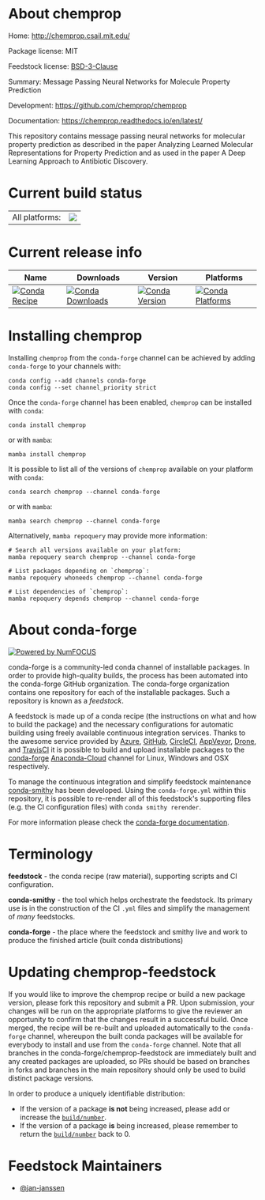 About chemprop
==============

Home: http://chemprop.csail.mit.edu/

Package license: MIT

Feedstock license: [BSD-3-Clause](https://github.com/conda-forge/chemprop-feedstock/blob/main/LICENSE.txt)

Summary: Message Passing Neural Networks for Molecule Property Prediction

Development: https://github.com/chemprop/chemprop

Documentation: https://chemprop.readthedocs.io/en/latest/

This repository contains message passing neural networks for molecular
property prediction as described in the paper Analyzing Learned
Molecular Representations for Property Prediction and as used in the
paper A Deep Learning Approach to Antibiotic Discovery.


Current build status
====================


<table><tr><td>All platforms:</td>
    <td>
      <a href="https://dev.azure.com/conda-forge/feedstock-builds/_build/latest?definitionId=13103&branchName=main">
        <img src="https://dev.azure.com/conda-forge/feedstock-builds/_apis/build/status/chemprop-feedstock?branchName=main">
      </a>
    </td>
  </tr>
</table>

Current release info
====================

| Name | Downloads | Version | Platforms |
| --- | --- | --- | --- |
| [![Conda Recipe](https://img.shields.io/badge/recipe-chemprop-green.svg)](https://anaconda.org/conda-forge/chemprop) | [![Conda Downloads](https://img.shields.io/conda/dn/conda-forge/chemprop.svg)](https://anaconda.org/conda-forge/chemprop) | [![Conda Version](https://img.shields.io/conda/vn/conda-forge/chemprop.svg)](https://anaconda.org/conda-forge/chemprop) | [![Conda Platforms](https://img.shields.io/conda/pn/conda-forge/chemprop.svg)](https://anaconda.org/conda-forge/chemprop) |

Installing chemprop
===================

Installing `chemprop` from the `conda-forge` channel can be achieved by adding `conda-forge` to your channels with:

```
conda config --add channels conda-forge
conda config --set channel_priority strict
```

Once the `conda-forge` channel has been enabled, `chemprop` can be installed with `conda`:

```
conda install chemprop
```

or with `mamba`:

```
mamba install chemprop
```

It is possible to list all of the versions of `chemprop` available on your platform with `conda`:

```
conda search chemprop --channel conda-forge
```

or with `mamba`:

```
mamba search chemprop --channel conda-forge
```

Alternatively, `mamba repoquery` may provide more information:

```
# Search all versions available on your platform:
mamba repoquery search chemprop --channel conda-forge

# List packages depending on `chemprop`:
mamba repoquery whoneeds chemprop --channel conda-forge

# List dependencies of `chemprop`:
mamba repoquery depends chemprop --channel conda-forge
```


About conda-forge
=================

[![Powered by
NumFOCUS](https://img.shields.io/badge/powered%20by-NumFOCUS-orange.svg?style=flat&colorA=E1523D&colorB=007D8A)](https://numfocus.org)

conda-forge is a community-led conda channel of installable packages.
In order to provide high-quality builds, the process has been automated into the
conda-forge GitHub organization. The conda-forge organization contains one repository
for each of the installable packages. Such a repository is known as a *feedstock*.

A feedstock is made up of a conda recipe (the instructions on what and how to build
the package) and the necessary configurations for automatic building using freely
available continuous integration services. Thanks to the awesome service provided by
[Azure](https://azure.microsoft.com/en-us/services/devops/), [GitHub](https://github.com/),
[CircleCI](https://circleci.com/), [AppVeyor](https://www.appveyor.com/),
[Drone](https://cloud.drone.io/welcome), and [TravisCI](https://travis-ci.com/)
it is possible to build and upload installable packages to the
[conda-forge](https://anaconda.org/conda-forge) [Anaconda-Cloud](https://anaconda.org/)
channel for Linux, Windows and OSX respectively.

To manage the continuous integration and simplify feedstock maintenance
[conda-smithy](https://github.com/conda-forge/conda-smithy) has been developed.
Using the ``conda-forge.yml`` within this repository, it is possible to re-render all of
this feedstock's supporting files (e.g. the CI configuration files) with ``conda smithy rerender``.

For more information please check the [conda-forge documentation](https://conda-forge.org/docs/).

Terminology
===========

**feedstock** - the conda recipe (raw material), supporting scripts and CI configuration.

**conda-smithy** - the tool which helps orchestrate the feedstock.
                   Its primary use is in the construction of the CI ``.yml`` files
                   and simplify the management of *many* feedstocks.

**conda-forge** - the place where the feedstock and smithy live and work to
                  produce the finished article (built conda distributions)


Updating chemprop-feedstock
===========================

If you would like to improve the chemprop recipe or build a new
package version, please fork this repository and submit a PR. Upon submission,
your changes will be run on the appropriate platforms to give the reviewer an
opportunity to confirm that the changes result in a successful build. Once
merged, the recipe will be re-built and uploaded automatically to the
`conda-forge` channel, whereupon the built conda packages will be available for
everybody to install and use from the `conda-forge` channel.
Note that all branches in the conda-forge/chemprop-feedstock are
immediately built and any created packages are uploaded, so PRs should be based
on branches in forks and branches in the main repository should only be used to
build distinct package versions.

In order to produce a uniquely identifiable distribution:
 * If the version of a package **is not** being increased, please add or increase
   the [``build/number``](https://docs.conda.io/projects/conda-build/en/latest/resources/define-metadata.html#build-number-and-string).
 * If the version of a package **is** being increased, please remember to return
   the [``build/number``](https://docs.conda.io/projects/conda-build/en/latest/resources/define-metadata.html#build-number-and-string)
   back to 0.

Feedstock Maintainers
=====================

* [@jan-janssen](https://github.com/jan-janssen/)

